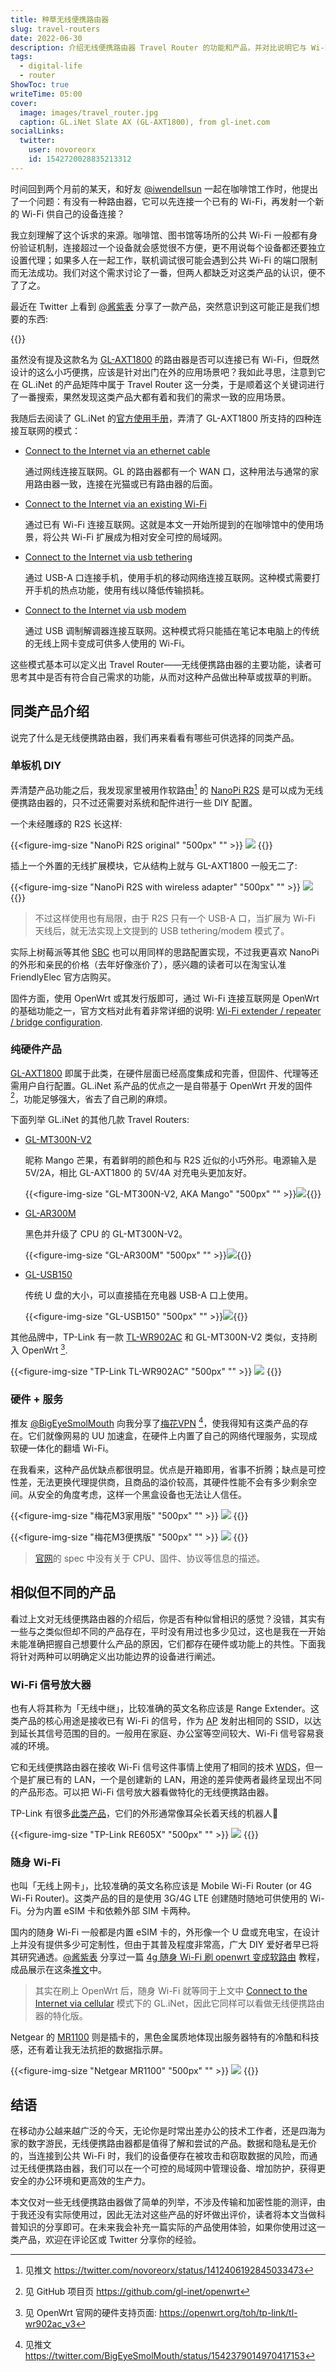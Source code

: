 ```yaml
---
title: 种草无线便携路由器
slug: travel-routers
date: 2022-06-30
description: 介绍无线便携路由器 Travel Router 的功能和产品，并对比说明它与 Wi-Fi 信号放大器和随身 Wi-Fi 的差异。
tags:
  - digital-life
  - router
ShowToc: true
writeTime: 05:00
cover:
  image: images/travel_router.jpg
  caption: GL.iNet Slate AX (GL-AXT1800), from gl-inet.com
socialLinks:
  twitter:
    user: novoreorx
    id: 1542720028835213312
---
```


时间回到两个月前的某天，和好友 [@iwendellsun](https://github.com/xwjdsh) 一起在咖啡馆工作时，他提出了一个问题：有没有一种路由器，它可以先连接一个已有的 Wi-Fi，再发射一个新的 Wi-Fi 供自己的设备连接？

我立刻理解了这个诉求的来源。咖啡馆、图书馆等场所的公共 Wi-Fi 一般都有身份验证机制，连接超过一个设备就会感觉很不方便，更不用说每个设备都还要独立设置代理；如果多人在一起工作，联机调试很可能会遇到公共 Wi-Fi 的端口限制而无法成功。我们对这个需求讨论了一番，但两人都缺乏对这类产品的认识，便不了了之。

最近在 Twitter 上看到 [@酱紫表](https://twitter.com/pengchujin) 分享了一款产品，突然意识到这可能正是我们想要的东西:

{{<social-quote-tweet id="1542120681520844801" user="pengchujin" />}}

虽然没有提及这款名为 [GL-AXT1800](https://www.gl-inet.com/products/gl-axt1800/) 的路由器是否可以连接已有 Wi-Fi，但既然设计的这么小巧便携，应该是针对出门在外的应用场景吧？我如此寻思，注意到它在 GL.iNet 的产品矩阵中属于 Travel Router 这一分类，于是顺着这个关键词进行了一番搜索，果然发现这类产品大都有着和我们的需求一致的应用场景。

我随后去阅读了 GL.iNet 的[官方使用手册](https://docs.gl-inet.com/en/4/user_guide/)，弄清了 GL-AXT1800 所支持的四种连接互联网的模式：

-   [Connect to the Internet via an ethernet cable](https://docs.gl-inet.com/en/4/tutorials/internet_ethernet)
  
    通过网线连接互联网。GL 的路由器都有一个 WAN 口，这种用法与通常的家用路由器一致，连接在光猫或已有路由器的后面。
-   [Connect to the Internet via an existing Wi-Fi](https://docs.gl-inet.com/en/4/tutorials/internet_repeater)
  
    通过已有 Wi-Fi 连接互联网。这就是本文一开始所提到的在咖啡馆中的使用场景，将公共 Wi-Fi 扩展成为相对安全可控的局域网。
-   [Connect to the Internet via usb tethering](https://docs.gl-inet.com/en/4/tutorials/internet_tethering)
  
    通过 USB-A 口连接手机，使用手机的移动网络连接互联网。这种模式需要打开手机的热点功能，使用有线以降低传输损耗。
-   [Connect to the Internet via usb modem](https://docs.gl-inet.com/en/4/tutorials/internet_cellular)
  
    通过 USB 调制解调器连接互联网。这种模式将只能插在笔记本电脑上的传统的无线上网卡变成可供多人使用的 Wi-Fi。

这些模式基本可以定义出 Travel Router——无线便携路由器的主要功能，读者可思考其中是否有符合自己需求的功能，从而对这种产品做出种草或拔草的判断。

## 同类产品介绍

说完了什么是无线便携路由器，我们再来看看有哪些可供选择的同类产品。

### 单板机 DIY

弄清楚产品功能之后，我发现家里被用作软路由[^1] 的 [NanoPi R2S](https://www.friendlyelec.com/index.php?route=product/product&product_id=282) 是可以成为无线便携路由器的，只不过还需要对系统和配件进行一些 DIY 配置。

一个未经雕琢的 R2S 长这样:

{{<figure-img-size "NanoPi R2S original" "500px" "" >}}
![](images/r2s.png)
{{</figure-img-size>}}

插上一个外置的无线扩展模块，它从结构上就与 GL-AXT1800 一般无二了:

{{<figure-img-size "NanoPi R2S with wireless adapter" "500px" "" >}}
![](images/r2s-2.png)
{{</figure-img-size>}}

> 不过这样使用也有局限，由于 R2S 只有一个 USB-A 口，当扩展为 Wi-Fi 天线后，就无法实现上文提到的 USB tethering/modem 模式了。

实际上树莓派等其他 [SBC](https://en.wikipedia.org/wiki/Single-board_computer) 也可以用同样的思路配置实现，不过我更喜欢 NanoPi 的外形和亲民的价格（去年好像涨价了），感兴趣的读者可以在淘宝认准 FriendlyElec 官方店购买。

固件方面，使用 OpenWrt 或其发行版即可，通过 Wi-Fi 连接互联网是 OpenWrt 的基础功能之一，官方文档对此有着非常详细的说明: [Wi-Fi extender / repeater / bridge configuration](https://openwrt.org/docs/guide-user/network/wifi/relay_configuration).

### 纯硬件产品

[GL-AXT1800](https://www.gl-inet.com/products/gl-axt1800/) 即属于此类，在硬件层面已经高度集成和完善，但固件、代理等还需用户自行配置。GL.iNet 系产品的优点之一是自带基于 OpenWrt 开发的固件 [^2]，功能足够强大，省去了自己刷的麻烦。

下面列举 GL.iNet 的其他几款 Travel Routers:

- [GL-MT300N-V2](https://www.gl-inet.com/products/gl-mt300n-v2/)
  
    昵称 Mango 芒果，有着鲜明的颜色和与 R2S 近似的小巧外形。电源输入是 5V/2A，相比 GL-AXT1800 的 5V/4A 对充电头更加友好。
    
    {{<figure-img-size "GL-MT300N-V2, AKA Mango" "500px" "" >}}![](images/mango.png){{</figure-img-size>}}
- [GL-AR300M](https://www.gl-inet.com/products/gl-ar300m/)
  
    黑色并升级了 CPU 的 GL-MT300N-V2。
    
    {{<figure-img-size "GL-AR300M" "500px" "" >}}![](images/gl-ar300m.png){{</figure-img-size>}}
- [GL-USB150](https://www.gl-inet.com/products/gl-usb150/)
  
    传统 U 盘的大小，可以直接插在充电器 USB-A 口上使用。
    
    {{<figure-img-size "GL-USB150" "500px" "" >}}![](images/gl-usb150.png){{</figure-img-size>}}

其他品牌中，TP-Link 有一款 [TL-WR902AC](https://www.tp-link.com/us/home-networking/wifi-router/tl-wr902ac/) 和 GL-MT300N-V2 类似，支持刷入 OpenWrt [^3].

{{<figure-img-size "TP-Link TL-WR902AC" "500px" "" >}}
![](images/TL-WR902AC.png)
{{</figure-img-size>}}

### 硬件 + 服务

推友 [@BigEyeSmolMouth](https://twitter.com/BigEyeSmolMouth)  向我分享了[梅花VPN](https://www.meihuavpn.com/) [^4]，使我得知有这类产品的存在。它们就像网易的 UU 加速盒，在硬件上内置了自己的网络代理服务，实现成软硬一体化的翻墙 Wi-Fi。

在我看来，这种产品优缺点都很明显。优点是开箱即用，省事不折腾；缺点是可控性差，无法更换代理提供商，且商品的溢价较高，其硬件性能不会有多少剩余空间。从安全的角度考虑，这样一个黑盒设备也无法让人信任。

{{<figure-img-size "梅花M3家用版" "500px" "" >}}
![](images/meihua.png)
{{</figure-img-size>}}

{{<figure-img-size "梅花M3便携版" "500px" "" >}}
![](images/meihua-1.png)
{{</figure-img-size>}}

> [官网](https://www.meihuavpn.com/collections/shop/products/11offer-h)的 spec 中没有关于 CPU、固件、协议等信息的描述。

## 相似但不同的产品

看过上文对无线便携路由器的介绍后，你是否有种似曾相识的感觉？没错，其实有一些与之类似但却不同的产品存在，平时没有用过也多少见过，这也是我在一开始未能准确把握自己想要什么产品的原因，它们都存在硬件或功能上的共性。下面我将针对两种可以明确定义出功能边界的设备进行阐述。

### Wi-Fi 信号放大器

也有人将其称为「无线中继」，比较准确的英文名称应该是 Range Extender。这类产品的核心用途是接收已有 Wi-Fi 的信号，作为 [AP](https://en.wikipedia.org/wiki/Wireless_access_point) 发射出相同的 SSID，以达到延长其信号范围的目的。一般用在家庭、办公室等空间较大、Wi-Fi 信号容易衰减的环境。

它和无线便携路由器在接收 Wi-Fi 信号这件事情上使用了相同的技术 [WDS](https://en.wikipedia.org/wiki/Wireless_distribution_system)，但一个是扩展已有的 LAN，一个是创建新的 LAN，用途的差异使两者最终呈现出不同的产品形态。可以把 Wi-Fi 信号放大器看做特化的无线便携路由器。

TP-Link 有很多[此类产品](https://www.tp-link.com/hk/home-networking/range-extender/)，它们的外形通常像耳朵长着天线的机器人🤖

{{<figure-img-size "TP-Link RE605X" "500px" "" >}}
![](images/TPLink-RE605X.png)
{{</figure-img-size>}}

### 随身 Wi-Fi

也叫「无线上网卡」，比较准确的英文名称应该是 Mobile Wi-Fi Router (or 4G Wi-Fi Router)。这类产品的目的是使用 3G/4G LTE 创建随时随地可供使用的 Wi-Fi。分为内置 eSIM 卡和依赖外部 SIM 卡两种。

国内的随身 Wi-Fi 一般都是内置 eSIM 卡的，外形像一个 U 盘或充电宝，在设计上并没有提供多少可定制性，但由于其普及程度非常高，广大 DIY 爱好者早已将其研究通透。[@酱紫表](https://twitter.com/pengchujin) 分享过一篇 [4g 随身 Wi-Fi 刷 openwrt 变成软路由](https://qust.me/post/msm8916/) 教程，成品展示在这条[推文](https://twitter.com/pengchujin/status/1536310680109735936)中。

> 其实在刷上 OpenWrt 后，随身 Wi-Fi 就等同于上文中 [Connect to the Internet via cellular](https://docs.gl-inet.com/en/4/tutorials/internet_cellular/) 模式下的  GL.iNet，因此它同样可以看做无线便携路由器的特化版。

Netgear 的 [MR1100](https://www.netgear.com/home/mobile-wifi/hotspots/mr1100/) 则是插卡的，黑色金属质地体现出服务器特有的冷酷和科技感，还有着让我无法抗拒的数据指示屏。

{{<figure-img-size "Netgear MR1100" "500px" "" >}}
![](images/netgear.png)
{{</figure-img-size>}}


## 结语

在移动办公越来越广泛的今天，无论你是时常出差办公的技术工作者，还是四海为家的数字游民，无线便携路由器都是值得了解和尝试的产品。数据和隐私是无价的，当连接到公共 Wi-Fi 时，我们的设备便存在被攻击和窃取数据的风险，而通过无线便携路由器，我们可以在一个可控的局域网中管理设备、增加防护，获得更安全的办公环境和更高效的生产力。

本文仅对一些无线便携路由器做了简单的列举，不涉及传输和加密性能的测评，由于我还没有实际使用过，因此无法对这些产品的好坏做出评价，读者将本文当做科普知识的分享即可。在未来我会补充一篇实际的产品使用体验，如果你使用过这一类产品，欢迎在评论区或 Twitter 分享你的经验。

[^1]: 见推文 https://twitter.com/novoreorx/status/1412406192845033473

[^2]: 见 GitHub 项目页 https://github.com/gl-inet/openwrt

[^3]: 见 OpenWrt 官网的硬件支持页面: https://openwrt.org/toh/tp-link/tl-wr902ac_v3

[^4]: 见推文 https://twitter.com/BigEyeSmolMouth/status/1542379014970417153